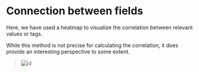 # Connection between fields

Here, we have used a heatmap to visualize the correlation between relevant values or tags. 

While this method is not precise for calculating the correlation, it does provide an interesting perspective to some extent.


>![id](./SOF-OFA/heatmap.png)
